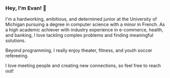 ### Hey, I'm Evan! 👋

I'm a hardworking, ambitious, and determined junior at the University of Michigan pursuing a degree in computer science with a minor in French. As a high academic achiever with industry experience in e-commerce, health, and banking, I love tackling complex problems and finding meaningful solutions.

Beyond programming, I really enjoy theater, fitness, and youth soccer refereeing.

I love meeting people and creating new connections, so feel free to reach out!

<!--
**evanhcohen/evanhcohen** is a ✨ _special_ ✨ repository because its `README.md` (this file) appears on your GitHub profile.

Here are some ideas to get you started:

- 🔭 I’m currently working on ...
- 🌱 I’m currently learning ...
- 👯 I’m looking to collaborate on ...
- 🤔 I’m looking for help with ...
- 💬 Ask me about ...
- 📫 How to reach me: ...
- 😄 Pronouns: ...
- ⚡ Fun fact: ...
-->
